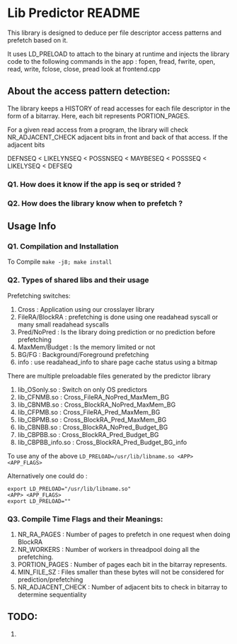 # Lib Predictor README
This library is designed to deduce per file descriptor access patterns and prefetch based on it.

It uses LD_PRELOAD to attach to the binary at runtime and injects the library code to the 
following commands in the app : fopen, fread, fwrite, open, read, write, fclose, close, pread
look at frontend.cpp



## About the access pattern detection:

The library keeps a HISTORY of read accesses for each file descriptor in the form of a bitarray.
Here, each bit represents PORTION_PAGES.

For a given read access from a program, the library will check NR_ADJACENT_CHECK adjacent bits
in front and back of that access. If the adjacent bits 

DEFNSEQ < LIKELYNSEQ < POSSNSEQ < MAYBESEQ < POSSSEQ < LIKELYSEQ < DEFSEQ


### Q1. How does it know if the app is seq or strided ?


### Q2. How does the library know when to prefetch ?


## Usage Info

### Q1. Compilation and Installation
To Compile `make -j8; make install`


### Q2. Types of shared libs and their usage

Prefetching switches:
1. Cross : Application using our crosslayer library
2. FileRA/BlockRA : prefetching is done using one readahead syscall or many small readahead syscalls
3. Pred/NoPred : Is the library doing prediction or no prediction before prefetching
4. MaxMem/Budget : Is the memory limited or not
5. BG/FG : Background/Foreground prefetching
6. info : use readahead_info to share page cache status using a bitmap

There are multiple preloadable files generated by the predictor library
1. lib_OSonly.so : Switch on only OS predictors
2. lib_CFNMB.so : Cross_FileRA_NoPred_MaxMem_BG
3. lib_CBNMB.so : Cross_BlockRA_NoPred_MaxMem_BG
4. lib_CFPMB.so : Cross_FileRA_Pred_MaxMem_BG
5. lib_CBPMB.so : Cross_BlockRA_Pred_MaxMem_BG
6. lib_CBNBB.so : Cross_BlockRA_NoPred_Budget_BG
7. lib_CBPBB.so : Cross_BlockRA_Pred_Budget_BG
8. lib_CBPBB_info.so : Cross_BlockRA_Pred_Budget_BG_info

To use any of the above `LD_PRELOAD=/usr/lib/libname.so <APP> <APP_FLAGS>`

Alternatively one could do : 
```
export LD_PRELOAD="/usr/lib/libname.so"
<APP> <APP_FLAGS>
export LD_PRELOAD=""
```

### Q3. Compile Time Flags and their Meanings:
1. NR_RA_PAGES : Number of pages to prefetch in one request when doing BlockRA
2. NR_WORKERS : Number of workers in threadpool doing all the prefetching.
3. PORTION_PAGES : Number of pages each bit in the bitarray represents.
4. MIN_FILE_SZ : Files smaller than these bytes will not be considered for prediction/prefetching
5. NR_ADJACENT_CHECK : Number of adjacent bits to check in bitarray to determine sequentiality


## TODO:
1. 

